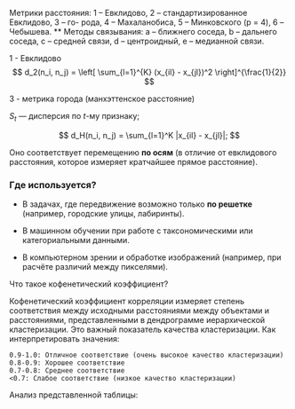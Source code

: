 

Метрики расстояния: 1 – Евклидово, 2 – стандартизированное Евклидово, 3 – го-
рода, 4 – Махаланобиса, 5 – Минковского (p = 4), 6 –Чебышева.
** Методы связывания: a – ближнего соседа, b – дальнего соседа, c – средней связи,
d – центроидный, e – медианной связи.


1 - Евклидово
$$
d_2(n_i, n_j) = \left[ \sum_{l=1}^{K} (x_{il} - x_{jl})^2 \right]^{\frac{1}{2}}
$$


3 - метрика города (манхэттенское расстояние)

$S_t$ — дисперсия по $t$-му признаку;

$$
d_H(n_i, n_j) = \sum_{l=1}^K |x_{il} - x_{jl}|;
$$

Оно соответствует перемещению **по осям** (в отличие от евклидового расстояния, которое измеряет кратчайшее прямое расстояние).
    

### **Где используется?**

- В задачах, где передвижение возможно только **по решетке** (например, городские улицы, лабиринты).
    
- В машинном обучении при работе с таксономическими или категориальными данными.
    
- В компьютерном зрении и обработке изображений (например, при расчёте различий между пикселями).




Что такое кофенетический коэффициент?

Кофенетический коэффициент корреляции измеряет степень соответствия между исходными расстояниями между объектами и расстояниями, представленными в дендрограмме иерархической кластеризации. Это важный показатель качества кластеризации.
Как интерпретировать значения:

    0.9-1.0: Отличное соответствие (очень высокое качество кластеризации)
    0.8-0.9: Хорошее соответствие
    0.7-0.8: Среднее соответствие
    <0.7: Слабое соответствие (низкое качество кластеризации)

Анализ представленной таблицы:
